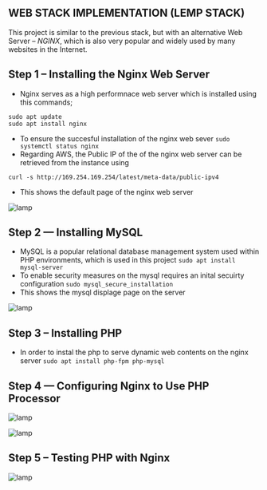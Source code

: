 ## WEB STACK IMPLEMENTATION (LEMP STACK)

This project is similar to the previous stack, but with an alternative Web Server – *NGINX*, which is also very popular and widely used by many websites in the Internet.

## Step 1 – Installing the Nginx Web Server

* Nginx serves as a high performnace web server which is installed using this commands;
```
sudo apt update
sudo apt install nginx
```
* To ensure the succesful installation of the nginx web sever `sudo systemctl status nginx`
* Regarding AWS, the Public IP of the of the nginx web server can be retrieved from the instance using 
``` 
curl -s http://169.254.169.254/latest/meta-data/public-ipv4
```
* This shows the default page of the nginx web server

![lamp](https://user-images.githubusercontent.com/71001536/161573075-88fa7c4d-863e-499e-949f-769f803e2b1b.PNG)

## Step 2 — Installing MySQL

* MySQL is a popular relational database management system used within PHP environments, which is used in this project
`sudo apt install mysql-server`
* To enable security measures on the mysql requires an inital secuirty configuration `sudo mysql_secure_installation`
* This shows the mysql displage page on the server

![lamp](https://user-images.githubusercontent.com/71001536/161575336-94d35ea4-df93-4628-a41b-84957efe57f7.PNG)

## Step 3 – Installing PHP
* In order to instal the php to serve dynamic web contents on the nginx server `sudo apt install php-fpm php-mysql`

## Step 4 — Configuring Nginx to Use PHP Processor
![lamp](https://user-images.githubusercontent.com/71001536/161578368-86f9527a-80b6-4a74-aecd-6d8195e0c242.PNG)

![lamp](https://user-images.githubusercontent.com/71001536/162160923-d19dda56-88a6-4688-8ad6-7b3d89ed9a66.PNG)


## Step 5 – Testing PHP with Nginx

![lamp](https://user-images.githubusercontent.com/71001536/162160423-5d7d9f67-a10c-42d7-9f5d-09e0a6abe6d0.PNG)

